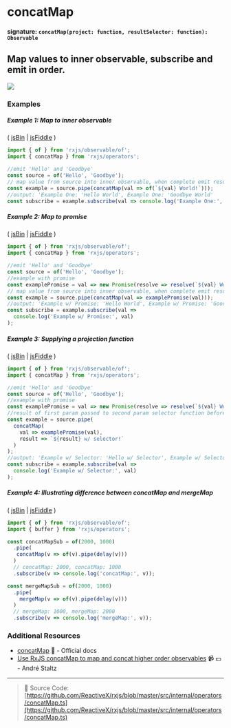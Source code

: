 # concatMap

#### signature: `concatMap(project: function, resultSelector: function): Observable`

## Map values to inner observable, subscribe and emit in order.

<a href="https://ultimateangular.com/?ref=76683_kee7y7vk"><img src="https://ultimateangular.com/assets/img/banners/ua-leader.svg"></a>

### Examples

##### Example 1: Map to inner observable

( [jsBin](http://jsbin.com/powivemaxu/1/edit?js,console) |
[jsFiddle](https://jsfiddle.net/btroncone/y3yx666r/) )

```js
import { of } from 'rxjs/observable/of';
import { concatMap } from 'rxjs/operators';

//emit 'Hello' and 'Goodbye'
const source = of('Hello', 'Goodbye');
// map value from source into inner observable, when complete emit result and move to next
const example = source.pipe(concatMap(val => of(`${val} World!`)));
//output: 'Example One: 'Hello World', Example One: 'Goodbye World'
const subscribe = example.subscribe(val => console.log('Example One:', val));
```

##### Example 2: Map to promise

( [jsBin](http://jsbin.com/celixodeba/1/edit?js,console) |
[jsFiddle](https://jsfiddle.net/btroncone/Lym33L97//) )

```js
import { of } from 'rxjs/observable/of';
import { concatMap } from 'rxjs/operators';

//emit 'Hello' and 'Goodbye'
const source = of('Hello', 'Goodbye');
//example with promise
const examplePromise = val => new Promise(resolve => resolve(`${val} World!`));
// map value from source into inner observable, when complete emit result and move to next
const example = source.pipe(concatMap(val => examplePromise(val)));
//output: 'Example w/ Promise: 'Hello World', Example w/ Promise: 'Goodbye World'
const subscribe = example.subscribe(val =>
  console.log('Example w/ Promise:', val)
);
```

##### Example 3: Supplying a projection function

( [jsBin](http://jsbin.com/vihacewozo/1/edit?js,console) |
[jsFiddle](https://jsfiddle.net/btroncone/5sr5zzgy/) )

```js
import { of } from 'rxjs/observable/of';
import { concatMap } from 'rxjs/operators';

//emit 'Hello' and 'Goodbye'
const source = of('Hello', 'Goodbye');
//example with promise
const examplePromise = val => new Promise(resolve => resolve(`${val} World!`));
//result of first param passed to second param selector function before being  returned
const example = source.pipe(
  concatMap(
    val => examplePromise(val),
    result => `${result} w/ selector!`
  )
);
//output: 'Example w/ Selector: 'Hello w/ Selector', Example w/ Selector: 'Goodbye w/ Selector'
const subscribe = example.subscribe(val =>
  console.log('Example w/ Selector:', val)
);
```

##### Example 4: Illustrating difference between concatMap and mergeMap

( [jsBin](http://jsbin.com/kiwuvamafo/edit?js,console) |
[jsFiddle](https://jsfiddle.net/btroncone/3xd74d89/) )

```js
import { of } from 'rxjs/observable/of';
import { buffer } from 'rxjs/operators';

const concatMapSub = of(2000, 1000)
  .pipe(
   concatMap(v => of(v).pipe(delay(v)))
  )
  // concatMap: 2000, concatMap: 1000
  .subscribe(v => console.log('concatMap:', v));

const mergeMapSub = of(2000, 1000)
  .pipe(
    mergeMap(v => of(v).pipe(delay(v)))
  )
  // mergeMap: 1000, mergeMap: 2000
  .subscribe(v => console.log('mergeMap:', v));
```

### Additional Resources

* [concatMap](http://reactivex.io/rxjs/class/es6/Observable.js~Observable.html#instance-method-concatMap)
  :newspaper: - Official docs
* [Use RxJS concatMap to map and concat higher order observables](https://egghead.io/lessons/rxjs-use-rxjs-concatmap-to-map-and-concat-high-order-observables?course=use-higher-order-observables-in-rxjs-effectively)
  :video_camera: :dollar: - André Staltz

---

> :file_folder: Source Code:
> [https://github.com/ReactiveX/rxjs/blob/master/src/internal/operators/concatMap.ts](https://github.com/ReactiveX/rxjs/blob/master/src/internal/operators/concatMap.ts)

